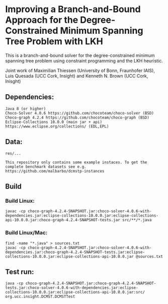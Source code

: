 # Improving a Branch-and-Bound Approach for the  Degree-Constrained Minimum Spanning Tree Problem with LKH

This is a branch-and-bound solver for the degree-constrained minimum spanning tree problem using constraint programming and the LKH heuristic. 

Joint work of Maximilian Thiessen (University of Bonn, Fraunhofer IAIS), Luis Quesada (UCC Cork, Insight) and Kenneth N. Brown (UCC Cork, Inisght)

## Dependencies:
    Java 8 (or higher)
    Choco-Solver 4.0.6 https://github.com/chocoteam/choco-solver (BSD)
    Choco-graph 4.2.4 https://github.com/chocoteam/choco-graph (BSD)
    Eclipse-Collections 10.0.0 (main jar + api) https://www.eclipse.org/collections/ (EDL,EPL)

## Data:
    res/...

    This repository only contains some example instaces. To get the complete benchmark datasets see e.g. https://github.com/malbarbo/dcmstp-instances

## Build 
### Build Linux:
    javac -cp choco-graph-4.2.4-SNAPSHOT.jar:choco-solver-4.0.6-with-dependencies.jar:eclipse-collections-10.0.0.jar:eclipse-collections-api-10.0.0.jar:choco-graph-4.2.4-SNAPSHOT-tests.jar src/**/*.java

### Build Linux/Mac:
    find -name "*.java" > sources.txt
    javac -cp choco-graph-4.2.4-SNAPSHOT.jar:choco-solver-4.0.6-with-dependencies.jar:choco-graph-4.2.4-SNAPSHOT-tests.jar:eclipse-collections-10.0.0.jar:eclipse-collections-api-10.0.0.jar @sources.txt

## Test run:
    java -cp choco-graph-4.2.4-SNAPSHOT.jar:choco-graph-4.2.4-SNAPSHOT-tests.jar:choco-solver-4.0.6-with-dependencies.jar:eclipse-collections-10.0.0.jar:eclipse-collections-api-10.0.0.jar:src/ org.ucc.insight.DCMST.DCMSTTest




